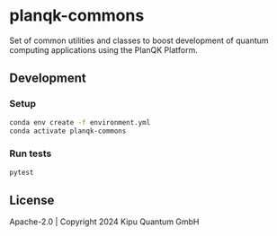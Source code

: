 # planqk-commons

Set of common utilities and classes to boost development of quantum computing applications using the PlanQK Platform.

## Development

### Setup

```bash
conda env create -f environment.yml
conda activate planqk-commons
```

### Run tests

```bash
pytest
```

## License

Apache-2.0 | Copyright 2024 Kipu Quantum GmbH

